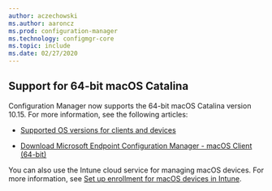 ```yaml
---
author: aczechowski
ms.author: aaroncz
ms.prod: configuration-manager
ms.technology: configmgr-core
ms.topic: include
ms.date: 02/27/2020
---
```


## <a name="bkmk_mac"></a> Support for 64-bit macOS Catalina

<!--3696246-->

Configuration Manager now supports the 64-bit macOS Catalina version 10.15. For more information, see the following articles:

- [Supported OS versions for clients and devices](../../../../plan-design/configs/supported-operating-systems-for-clients-and-devices.md#mac-computers)

- [Download Microsoft Endpoint Configuration Manager - macOS Client (64-bit)](https://www.microsoft.com/download/details.aspx?id=100850)

You can also use the Intune cloud service for managing macOS devices. For more information, see [Set up enrollment for macOS devices in Intune](https://docs.microsoft.com/intune/enrollment/macos-enroll).
